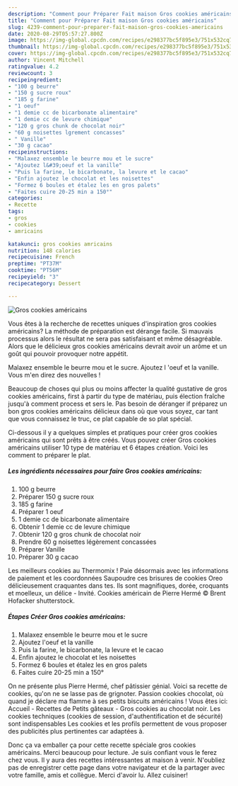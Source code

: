 ```yaml
---
description: "Comment pour Préparer Fait maison Gros cookies américains"
title: "Comment pour Préparer Fait maison Gros cookies américains"
slug: 4239-comment-pour-preparer-fait-maison-gros-cookies-americains
date: 2020-08-29T05:57:27.800Z
image: https://img-global.cpcdn.com/recipes/e298377bc5f895e3/751x532cq70/gros-cookies-americains-photo-principale-de-la-recette.jpg
thumbnail: https://img-global.cpcdn.com/recipes/e298377bc5f895e3/751x532cq70/gros-cookies-americains-photo-principale-de-la-recette.jpg
cover: https://img-global.cpcdn.com/recipes/e298377bc5f895e3/751x532cq70/gros-cookies-americains-photo-principale-de-la-recette.jpg
author: Vincent Mitchell
ratingvalue: 4.2
reviewcount: 3
recipeingredient:
- "100 g beurre"
- "150 g sucre roux"
- "185 g farine"
- "1 oeuf"
- "1 demie cc de bicarbonate alimentaire"
- "1 demie cc de levure chimique"
- "120 g gros chunk de chocolat noir"
- "60 g noisettes lgrement concasses"
- " Vanille"
- "30 g cacao"
recipeinstructions:
- "Malaxez ensemble le beurre mou et le sucre"
- "Ajoutez l&#39;oeuf et la vanille"
- "Puis la farine, le bicarbonate, la levure et le cacao"
- "Enfin ajoutez le chocolat et les noisettes"
- "Formez 6 boules et étalez les en gros palets"
- "Faites cuire 20-25 min a 150°"
categories:
- Recette
tags:
- gros
- cookies
- amricains

katakunci: gros cookies amricains 
nutrition: 148 calories
recipecuisine: French
preptime: "PT37M"
cooktime: "PT56M"
recipeyield: "3"
recipecategory: Dessert

---
```



![Gros cookies américains](https://img-global.cpcdn.com/recipes/e298377bc5f895e3/751x532cq70/gros-cookies-americains-photo-principale-de-la-recette.jpg)

Vous êtes à la recherche de recettes uniques d'inspiration gros cookies américains? La méthode de préparation est dérange facile. Si mauvais processus alors le résultat ne sera pas satisfaisant et même désagréable. Alors que le délicieux gros cookies américains devrait avoir un arôme et un goût qui pouvoir provoquer notre appétit.

Malaxez ensemble le beurre mou et le sucre. Ajoutez l &#39;oeuf et la vanille. Vous m&#39;en direz des nouvelles !

Beaucoup de choses qui plus ou moins affecter la qualité gustative de gros cookies américains, first à partir du type de matériau, puis élection fraîche jusqu'à comment process et sers le. Pas besoin de déranger if préparez un bon gros cookies américains délicieux dans où que vous soyez, car tant que vous connaissez le truc, ce plat capable de so plat spécial.


Ci-dessous il y a quelques simples et pratiques pour créer gros cookies américains qui sont prêts à être créés. Vous pouvez créer Gros cookies américains utiliser 10 type de matériau et 6 étapes création. Voici les comment to préparer le plat.

<!--inarticleads1-->

##### Les ingrédients nécessaires pour faire Gros cookies américains:

1.  100 g beurre
1. Préparer 150 g sucre roux
1.  185 g farine
1. Préparer 1 oeuf
1.  1 demie cc de bicarbonate alimentaire
1. Obtenir 1 demie cc de levure chimique
1. Obtenir 120 g gros chunk de chocolat noir
1. Prendre 60 g noisettes légèrement concassées
1. Préparer  Vanille
1. Préparer 30 g cacao


Les meilleurs cookies au Thermomix ! Paie désormais avec les informations de paiement et les coordonnées Saupoudre ces brisures de cookies Oreo délicieusement craquantes dans tes. Ils sont magnifiques, dorée, croquants et moelleux, un délice - Invité. Cookies américain de Pierre Hermé © Brent Hofacker shutterstock. 

<!--inarticleads2-->

##### Étapes Créer Gros cookies américains:

1. Malaxez ensemble le beurre mou et le sucre
1. Ajoutez l&#39;oeuf et la vanille
1. Puis la farine, le bicarbonate, la levure et le cacao
1. Enfin ajoutez le chocolat et les noisettes
1. Formez 6 boules et étalez les en gros palets
1. Faites cuire 20-25 min a 150°


On ne présente plus Pierre Hermé, chef pâtissier génial. Voici sa recette de cookies, qu&#39;on ne se lasse pas de grignoter. Passion cookies chocolat, où quand je déclare ma flamme à ses petits biscuits américains ! Vous êtes ici: Accueil - Recettes de Petits gâteaux - Gros cookies au chocolat noir. Les cookies techniques (cookies de session, d&#39;authentification et de sécurité) sont indispensables Les cookies et les profils permettent de vous proposer des publicités plus pertinentes car adaptées à. 


Donc ça va emballer ça pour cette recette spéciale gros cookies américains. Merci beaucoup pour lecture. Je suis confiant vous le ferez chez vous. Il y aura des recettes  intéressantes at maison à venir. N'oubliez pas de enregistrer cette page dans votre navigateur et de la partager avec votre famille, amis et collègue. Merci d'avoir lu. Allez cuisiner!
